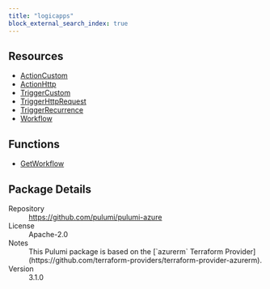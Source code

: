 ```yaml
---
title: "logicapps"
block_external_search_index: true
---
```


<!-- WARNING: this file was generated by Pulumi Docs Generator. -->
<!-- Do not edit by hand unless you're certain you know what you are doing! -->



<h2 id="resources">Resources</h2>
<ul class="api">
    <li><a href="actioncustom" title="ActionCustom"><span class="symbol resource"></span>ActionCustom</a></li>
    <li><a href="actionhttp" title="ActionHttp"><span class="symbol resource"></span>ActionHttp</a></li>
    <li><a href="triggercustom" title="TriggerCustom"><span class="symbol resource"></span>TriggerCustom</a></li>
    <li><a href="triggerhttprequest" title="TriggerHttpRequest"><span class="symbol resource"></span>TriggerHttpRequest</a></li>
    <li><a href="triggerrecurrence" title="TriggerRecurrence"><span class="symbol resource"></span>TriggerRecurrence</a></li>
    <li><a href="workflow" title="Workflow"><span class="symbol resource"></span>Workflow</a></li>
</ul>

<h2 id="functions">Functions</h2>
<ul class="api">
    <li><a href="getworkflow" title="GetWorkflow"><span class="symbol function"></span>GetWorkflow</a></li>
</ul>

<h2 id="package-details">Package Details</h2>
<dl class="package-details">
	<dt>Repository</dt>
	<dd><a href="https://github.com/pulumi/pulumi-azure">https://github.com/pulumi/pulumi-azure</a></dd>
	<dt>License</dt>
	<dd>Apache-2.0</dd>
    <dt>Notes</dt>
	<dd>This Pulumi package is based on the [`azurerm` Terraform Provider](https://github.com/terraform-providers/terraform-provider-azurerm).</dd>
	<dt>Version</dt>
	<dd>3.1.0</dd>
</dl>

